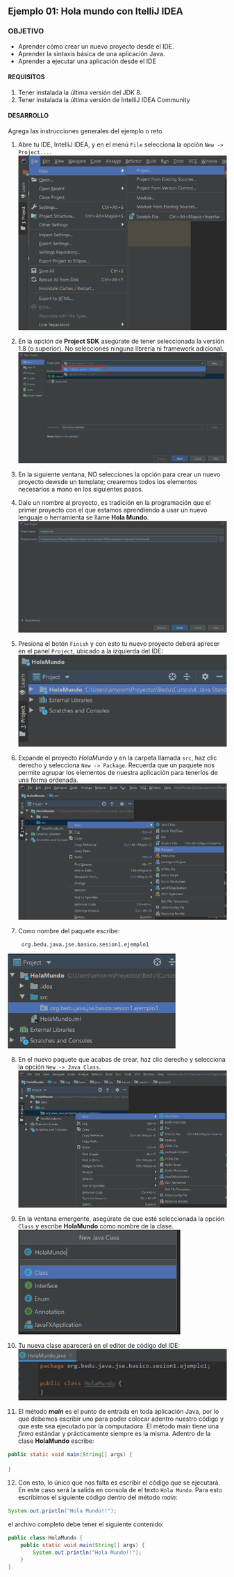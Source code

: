 
## Ejemplo 01: Hola mundo con ItelliJ IDEA

### OBJETIVO

- Aprender cómo crear un nuevo proyecto desde el IDE.
- Aprender la sintaxis básica de una aplicación Java.
- Aprender a ejecutar una aplicación desde el IDE

#### REQUISITOS

1. Tener instalada la última versión del JDK 8.
2. Tener instalada la última versión de IntelliJ IDEA Community

#### DESARROLLO

Agrega las instrucciones generales del ejemplo o reto

1. Abre tu IDE, IntelliJ IDEA, y en el menú `File` selecciona la opción `New -> Project...`.
![imagen](img\img_01.png)

2. En la opción de **Project SDK** asegúrate de tener seleccionada la versión 1.8 (o superior). No selecciones ninguna librería ni framework adicional.
![imagen](img\img_02.png)

3. En la siguiente ventana, NO selecciones la opción para crear un nuevo proyecto dewsde un template; crearemos todos los elementos necesarios a mano en los siguientes pasos.

4. Dale un nombre al proyecto, es tradición en la programación que el primer proyecto con el que estamos aprendiendo a usar un nuevo lenguaje o herramienta se llame **Hola Mundo**.
![imagen](img\img_03.png)

5. Presiona el botón `Finish` y con esto tu nuevo proyecto deberá aprecer en el panel `Project`, ubicado a la izquierda del IDE:
![imagen](img\img_04.png)

6. Expande el proyecto *HolaMundo* y en la carpeta llamada `src`, haz clic derecho y selecciona `New -> Package`. Recuerda que un paquete nos permite agrupar los elementos de nuestra aplicación para tenerlos de una forma ordenada.
![imagen](img\img_05.png)

7. Como nombre del paquete escribe: 
		
		org.bedu.java.jse.basico.sesion1.ejemplo1
		
![imagen](img\img_06.png)

8. En el nuevo paquete que acabas de crear, haz clic derecho y selecciona la opción `New -> Java Class`.
![imagen](img\img_07.png)

9. En la ventana emergente, asegúrate de que esté seleccionada la opción `Class` y escribe **HolaMundo** como nombre de la clase.
![imagen](img\img_08.png)

10. Tu nueva clase aparecerá en el editor de código del IDE:
![imagen](img\img_09.png)

11. El método ***main*** es el punto de entrada en toda aplicación Java, por lo que debemos escribir uno para poder colocar adentro nuestro código y que este sea ejecutado por la computadora. El método main tiene una *firma* estándar y prácticamente siempre es la misma. Adentro de la clase **HolaMundo** escribe:

```java
public static void main(String[] args) {
        
}
```
12. Con esto, lo único que nos falta es escribir el código que se ejecutará. En este caso será la salida en consola de el texto `Hola Mundo`. Para esto escribimos el siguiente código dentro del método *main*:

```java
System.out.println("Hola Mundo!!");
```

el archivo completo debe tener el siguiente contenido:
```java
public class HolaMundo {
    public static void main(String[] args) {
        System.out.println("Hola Mundo!!");
    }
}
```
